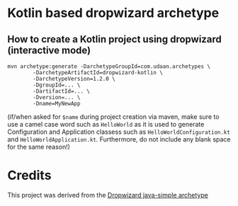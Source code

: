 # Kotlin based dropwizard archetype

How to create a Kotlin project using dropwizard (interactive mode)
---

```
mvn archetype:generate -DarchetypeGroupId=com.udaan.archetypes \
        -DarchetypeArtifactId=dropwizard-kotlin \
        -DarchetypeVersion=1.2.0 \
        -DgroupId=... \
        -DartifactId=... \
        -Dversion=... \
        -Dname=MyNewApp
```

(if/when asked for ``$name`` during project creation via maven, make sure to use a camel case word such as ``HelloWorld`` as it is used to generate Configuration and Application classess such as ``HelloWorldConfiguration.kt`` and ``HelloWorldApplication.kt``. Furthermore, do not include any blank space for the same reason!)


# Credits
This project was derived from the [Dropwizard java-simple archetype](https://github.com/dropwizard/dropwizard/tree/master/dropwizard-archetypes)

